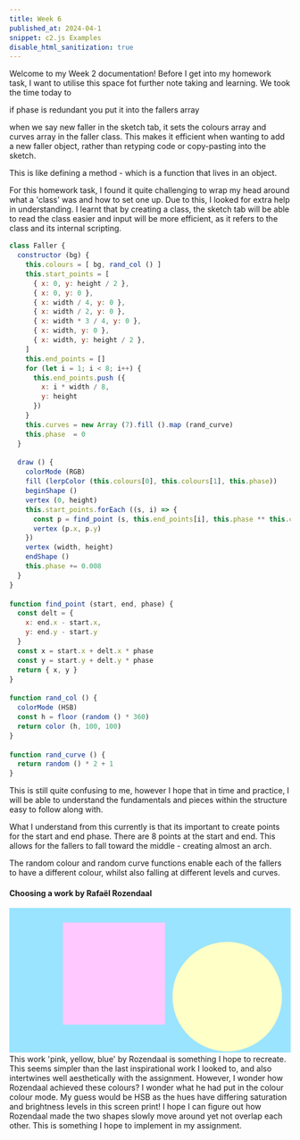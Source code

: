 ```yaml
---
title: Week 6
published_at: 2024-04-1
snippet: c2.js Examples
disable_html_sanitization: true
---
```


Welcome to my Week 2 documentation! Before I get into my homework task, I want to utilise this space fot further note taking and learning. We took the time today to 

if phase is redundant you put it into the fallers array

when we say new faller in the sketch tab, it sets the colours array and curves array in the faller class. This makes it efficient when wanting to add a new faller object, rather than retyping code or copy-pasting into the sketch. 

This is like defining a method - which is a function that lives in an object.

For this homework task, I found it quite challenging to wrap my head around what a 'class' was and how to set one up. Due to this, I looked for extra help in understanding. I learnt that by creating a class, the sketch tab will be able to read the class easier and input will be more efficient, as it refers to the class and its internal scripting.

```js
class Faller {
  constructor (bg) {
    this.colours = [ bg, rand_col () ]
    this.start_points = [
      { x: 0, y: height / 2 },
      { x: 0, y: 0 },
      { x: width / 4, y: 0 },
      { x: width / 2, y: 0 },
      { x: width * 3 / 4, y: 0 },
      { x: width, y: 0 },
      { x: width, y: height / 2 },
    ]
    this.end_points = []
    for (let i = 1; i < 8; i++) {
      this.end_points.push ({
        x: i * width / 8,
        y: height
      })
    }
    this.curves = new Array (7).fill ().map (rand_curve)
    this.phase  = 0
  }
  
  draw () {
    colorMode (RGB)
    fill (lerpColor (this.colours[0], this.colours[1], this.phase))
    beginShape ()
    vertex (0, height)
    this.start_points.forEach ((s, i) => {
      const p = find_point (s, this.end_points[i], this.phase ** this.curves[i])
      vertex (p.x, p.y)
    })
    vertex (width, height)
    endShape ()
    this.phase += 0.008
  }
}

function find_point (start, end, phase) {
  const delt = {
    x: end.x - start.x,
    y: end.y - start.y
  }
  const x = start.x + delt.x * phase
  const y = start.y + delt.y * phase
  return { x, y }
}

function rand_col () {
  colorMode (HSB)
  const h = floor (random () * 360)
  return color (h, 100, 100)
}

function rand_curve () {
  return random () * 2 + 1
}
```
This is still quite confusing to me, however I hope that in time and practice, I will be able to understand the fundamentals and pieces within the structure easy to follow along with.

What I understand from this currently is that its important to create points for the start and end phase. There are 8 points at the start and end. This allows for the fallers to fall toward the middle - creating almost an arch.

The random colour and random curve functions enable each of the fallers to have a different colour, whilst also falling at different levels and curves.

#### Choosing a work by Rafaël Rozendaal

![Alt text](<../static/HW1/rafweek2.png>)
This work 'pink, yellow, blue' by Rozendaal is something I hope to recreate. This seems simpler than the last inspirational work I looked to, and also intertwines well aesthetically with the assignment. However, I wonder how Rozendaal achieved these colours? I wonder what he had put in the colour colour mode. My guess would be HSB as the hues have differing saturation and brightness levels in this screen print! I hope I can figure out how Rozendaal made the two shapes slowly move around yet not overlap each other. This is something I hope to implement in my assignment.
